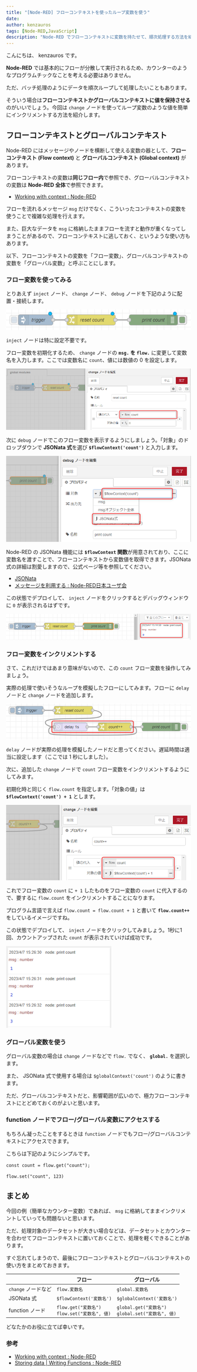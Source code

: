 ```yaml
---
title: "[Node-RED] フローコンテキストを使ったループ変数を使う"
date: 
author: kenzauros
tags: [Node-RED,JavaScript]
description: "Node-RED でフローコンテキストに変数を持たせて、順次処理する方法を紹介します"
---
```


こんにちは、 kenzauros です。

**Node-RED** では基本的にフローが分散して実行されるため、カウンターのようなプログラムチックなことを考える必要はありません。

ただ、バッチ処理のようにデータを順次ループして処理したいこともあります。

そういう場合は**フローコンテキストかグローバルコンテキストに値を保持させる**のがいいでしょう。今回は `change` ノードを使ってループ変数のような値を簡単にインクリメントする方法を紹介します。


## フローコンテキストとグローバルコンテキスト

Node-RED にはメッセージやノードを横断して使える変数の器として、**フローコンテキスト (Flow context)** と **グローバルコンテキスト (Global context)** があります。

フローコンテキストの変数は**同じフロー内**で参照でき、グローバルコンテキストの変数は **Node-RED 全体**で参照できます。

- [Working with context : Node-RED](https://nodered.org/docs/user-guide/context)

フローを流れるメッセージ `msg` だけでなく、こういったコンテキストの変数を使うことで複雑な処理を行えます。

また、巨大なデータを `msg` に格納したままフローを流すと動作が重くなってしまうことがあるので、フローコンテキストに逃しておく、というような使い方もあります。

以下、フローコンテキストの変数を「フロー変数」、グローバルコンテキストの変数を「グローバル変数」と呼ぶことにします。


### フロー変数を使ってみる

とりあえず `inject` ノード、 `change` ノード、 `debug` ノードを下記のように配置・接続します。

![フロー変数を使ってみるフロー](images/sample_flow.png "フロー変数を使ってみるフロー")

`inject` ノードは特に設定不要です。

フロー変数を初期化するため、 `change` ノードの **`msg.` を `flow.`** に変更して変数名を入力します。ここでは変数名に `count`、値には数値の 0 を設定します。

![フロー変数の初期化](images/flow_var_init.png "Node-RED フロー変数の初期化")

次に `debug` ノードでこのフロー変数を表示するようにしましょう。「対象」のドロップダウンで **JSONata 式**を選び **`$flowContext('count')`** と入力します。

![debug ノードで JSONata 式を指定してフロー変数を表示](images/flow_var_debug.png "debug ノードで JSONata 式を指定してフロー変数を表示")

Node-RED の JSONata 機能には **`$flowContext` 関数**が用意されており、ここに変数名を渡すことで、フローコンテキストから変数値を取得できます。JSONata 式の詳細は割愛しますので、公式ページ等を参照してください。

- [JSONata](https://jsonata.org/)
- [メッセージを利用する : Node-RED日本ユーザ会](https://nodered.jp/docs/user-guide/messages#%E3%83%A1%E3%83%83%E3%82%BB%E3%83%BC%E3%82%B8%E3%83%97%E3%83%AD%E3%83%91%E3%83%86%E3%82%A3%E3%82%92%E5%A4%89%E6%9B%B4%E3%81%99%E3%82%8B)

この状態でデプロイして、 `inject` ノードをクリックするとデバッグウィンドウに `0` が表示されるはずです。

![フロー変数の内容が表示された](images/flow_var_show_0.png "フロー変数の内容が表示された")


### フロー変数をインクリメントする

さて、これだけではあまり意味がないので、この `count` フロー変数を操作してみましょう。

実際の処理で使いそうなループを模擬したフローにしてみます。フローに `delay` ノードと `change` ノードを追加します。

![フローにノードを追加](images/sample_flow2.png "フローにノードを追加")

`delay` ノードが実際の処理を模擬したノードだと思ってください。遅延時間は適当に設定します（ここでは 1 秒にしました）。

次に、追加した `change` ノードで `count` フロー変数をインクリメントするようにしてみます。

初期化時と同じく `flow.count` を指定します。「対象の値」は **`$flowContext('count') + 1`** とします。

![フロー変数のインクリメント](images/flow_var_increment.png "フロー変数のインクリメント")

これでフロー変数の `count` に `+ 1` したものをフロー変数の `count` に代入するので、要するに `flow.count` をインクリメントすることになります。

プログラム言語で言えば `flow.count = flow.count + 1` と書いて **`flow.count++`** をしているイメージですね。

この状態でデプロイして、 `inject` ノードをクリックしてみましょう。1秒に1回、カウントアップされた `count` が表示されていけば成功です。

![フロー変数がインクリメントされている](images/flow_var_increment_result.png "フロー変数がインクリメントされている")


### グローバル変数を使う

グローバル変数の場合は `change` ノードなどで `flow.` でなく、 **`global.`** を選択します。

また、 JSONata 式で使用する場合は `$globalContext('count')` のように書きます。

ただ、グローバルコンテキストだと、影響範囲が広いので、極力フローコンテキストにとどめておくのがよいと思います。


### function ノードでフロー/グローバル変数にアクセスする

もちろん凝ったことをするときは `function` ノードでもフロー/グローバルコンテキストにアクセスできます。

こちらは下記のようにシンプルです。

```js:title=フロー変数を取得
const count = flow.get("count");
```

```js:title=フロー変数を設定
flow.set("count", 123)
```

## まとめ

今回の例（簡単なカウンター変数）であれば、 `msg` に格納してままインクリメントしていっても問題ないと思います。

ただ、処理対象のデータセットが大きい場合などは、データセットとカウンターを合わせてフローコンテキストに置いておくことで、処理を軽くできることがあります。

すぐ忘れてしまうので、最後にフローコンテキストとグローバルコンテキストの使い方をまとめておきます。

　 | フロー | グローバル
-- | -- | --
`change` ノードなど | `flow.変数名` | `global.変数名`
JSONata 式 | `$flowContext('変数名')` | `$globalContext('変数名')`
function ノード | `flow.get("変数名")`<br>`flow.set("変数名", 値)` | `global.get("変数名")`<br>`global.set("変数名", 値)`


どなたかのお役に立てば幸いです。

### 参考

- [Working with context : Node-RED](https://nodered.org/docs/user-guide/context)
- [Storing data | Writing Functions : Node-RED](https://nodered.org/docs/user-guide/writing-functions#storing-data)
